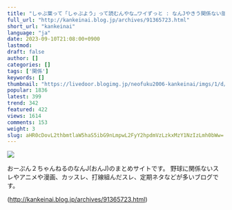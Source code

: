 ```yaml
---
title: "しゃぶ葉って「しゃぶよう」って読むんやな…ワイずっと : なんJやきう関係ない部@おんJ"
full_url: "http://kankeinai.blog.jp/archives/91365723.html"
short_url: "kankeinai"
language: "ja"
date: 2023-09-10T21:08:00+0900
lastmod: 
draft: false
author: []
categories: []
tags: ['関係']
keywords: []
thumbnail: "https://livedoor.blogimg.jp/neofuku2006-kankeinai/imgs/1/d/1d23eec7.jpg"
popular: 1836
latest: 399
trend: 342
featured: 422
views: 1614
comments: 153
weight: 3
slug: aHR0cDovL2thbmtlaW5haS5ibG9nLmpwL2FyY2hpdmVzLzkxMzY1NzIzLmh0bWw=
---
```


![](https://livedoor.blogimg.jp/neofuku2006-kankeinai/imgs/1/d/1d23eec7.jpg)

<div> <p id='blog-description'>おーぷん２ちゃんねるのなんJ(おんJ)のまとめサイトです。 野球に関係ないスレやアニメや漫画、カッスレ、打線組んだスレ、定期ネタなどが多いブログです。</p> </div>

(http://kankeinai.blog.jp/archives/91365723.html)
